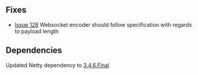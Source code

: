 ## Fixes

* [Issue 128][128] Websocket encoder should follow specification with regards to payload length

[128]: https://github.com/unfiltered/unfiltered/pull/128

## Dependencies

Updated Netty dependency to [3.4.6.Final][346]

[346]: https://github.com/netty/netty/issues?milestone=17&state=closed
